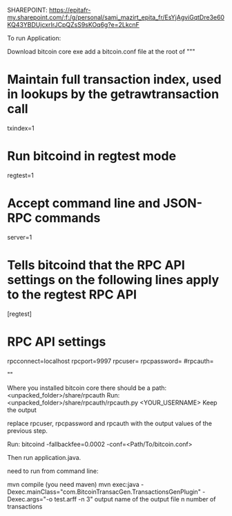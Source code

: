 SHAREPOINT: https://epitafr-my.sharepoint.com/:f:/g/personal/sami_mazirt_epita_fr/EsYjAgviGqtDre3e60KQ43YBDUjcxrIrJCpQZsS9sKOq6g?e=2LkcnF

To run Application:

Download bitcoin core exe
add a bitcoin.conf file at the root of <user>
"""

# Maintain full transaction index, used in lookups by the getrawtransaction call
txindex=1

# Run bitcoind in regtest mode
regtest=1

# Accept command line and JSON-RPC commands
server=1

# Tells bitcoind that the RPC API settings on the following lines apply to the regtest RPC API
[regtest]

# RPC API settings
rpcconnect=localhost
rpcport=9997
rpcuser=<user>
rpcpassword=<password>
#rpcauth=<value>

""

Where you installed bitcoin core there should be a path: <unpacked_folder>/share/rpcauth
Run: <unpacked_folder>/share/rpcauth/rpcauth.py <YOUR_USERNAME>
Keep the output

replace rpcuser, rpcpassword and rpcauth with the output values of the previous step.

Run: bitcoind -fallbackfee=0.0002 -conf=<Path/To/bitcoin.conf>

Then run application.java.


need to run from command line:

mvn compile (you need maven)
mvn exec:java -Dexec.mainClass="com.BitcoinTransacGen.TransactionsGenPlugin" -Dexec.args="-o test.arff -n 3"
output name of the output file
n number of transactions
